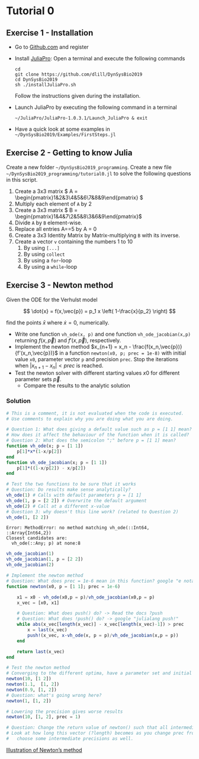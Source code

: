 # Tutorial 0

## Exercise 1 - Installation

* Go to [Github.com](https://www.github.com) and register
* Install [JuliaPro](https://juliacomputing.com/products/juliapro.html): Open a terminal and execute the following commands

    ```
    cd
    git clone https://github.com/dlill/DynSysBio2019
    cd DynSysBio2019
    sh ./installJuliaPro.sh
    ```

    Follow the instructions given during the installation.

* Launch JuliaPro by executing the following command in a terminal

    ```
    ~/JuliaPro/JuliaPro-1.0.3.1/Launch_JuliaPro & exit
    ```

* Have a quick look at some examples in `~/DynSysBio2019/Examples/FirstSteps.jl`

## Exercise 2 - Getting to know Julia

Create a new folder `~/DynSysBio2019_programming`.
Create a new file `~/DynSysBio2019_programming/tutorial0.jl` to solve the following questions in this script.

1. Create a 3x3 matrix  $ A = \begin{pmatrix}1&2&3\\4&5&6\\7&8&9\end{pmatrix} $
1. Multiply each element of `A` by 2
1. Create a 3x3 matrix $ B = \begin{pmatrix}1&4&7\\2&5&8\\3&6&9\end{pmatrix}$
1. Divide `A` by `B` element-wise.
1. Replace all entries A==5 by A = 0
1. Create a 3x3 Identity Matrix by Matrix-multiplying `B` with its inverse.
1. Create a vector `v` containing the numbers 1 to 10
    1. By using `[...]`
    1. By using `collect`
    1. By using a `for`-loop
    1. By using a `while`-loop


## Exercise 3 - Newton method

Given the ODE for the Verhulst model

$$
\dot{x} = f(x,\vec{p}) = p_1 x \left( 1-\frac{x}{p_2} \right)
$$

find the points $\bar{x}$ where $\dot{x}=0$, numerically.

* Write one function `vh_ode(x, p)` and one function `vh_ode_jacobian(x,p)` returning $f(x,\vec{p})$ and $f'(x,\vec{p})$, respectively.
* Implement the newton method $x_{n+1} = x_n - \frac{f(x_n,\vec{p})}{f'(x_n,\vec{p})}$ in a function `newton(x0, p; prec = 1e-8)` with initial value `x0`, parameter vector `p` and precision `prec`.
    Stop the iterations when $|x_{n+1}−x_n| < prec$ is reached.
* Test the newton solver with different starting values $x0$ for different parameter sets $\vec{p}$.
    * Compare the results to the analytic solution

### Solution

````julia
# This is a comment, it is not evaluated when the code is executed.
# Use comments to explain why you are doing what you are doing.

# Question 1: What does giving a default value such as p = [1 1] mean?
# How does it affect the behaviour of the function when it is called?
# Question 2: What does the semicolon ";" before p = [1 1] mean?
function vh_ode(x; p = [1 1])
    p[1]*x*(1-x/p[2])
end
function vh_ode_jacobian(x; p = [1 1])
    p[1]*((1-x/p[2]) - x/p[2])
end

# Test the two functions to be sure that it works
# Question: Do results make sense analytically?
vh_ode(1) # Calls with default parameters p = [1 1]
vh_ode(1, p = [2 2]) # Overwrite the default argument
vh_ode(2) # Call at a different x-value
# Question 3: why doesn't this line work? (related to Question 2)
vh_ode(1, [2 2])
````


````
Error: MethodError: no method matching vh_ode(::Int64, ::Array{Int64,2})
Closest candidates are:
  vh_ode(::Any; p) at none:8
````



````julia
vh_ode_jacobian(1)
vh_ode_jacobian(1, p = [2 2])
vh_ode_jacobian(2)

# Implement the newton method
# Question: What does prec = 1e-6 mean in this function? google "e notation"
function newton(x0, p = [1 1]; prec = 1e-6)

    x1 = x0 - vh_ode(x0,p = p)/vh_ode_jacobian(x0,p = p)
    x_vec = [x0, x1]

    # Question: What does push() do? -> Read the docs ?push
    # Question: What does !push() do? -> google "julialang push!"
    while abs(x_vec[length(x_vec)] - x_vec[length(x_vec)-1]) > prec
        x = last(x_vec)
        push!(x_vec, x-vh_ode(x, p = p)/vh_ode_jacobian(x,p = p))
    end

    return last(x_vec)
end

# Test the newton method
# Converging to the different optima, have a parameter set and initial conditions where it doesn't work
newton(10, [1 2])
newton(1.1,  [1, 2])
newton(0.9, [1, 2])
# Question: what's going wrong here?
newton(1, [1, 2])

# Lowering the precision gives worse results
newton(10, [1, 2], prec = 1)

# Question: Change the return value of newton() such that all intermediate steps x_vec are returned.
# Look at how long this vector (?length) becomes as you change prec from prec = 1e-12 to prec = 1,
#   choose some intermediate precisions as well.
````








[Illustration of Newton’s method](https://en.wikipedia.org/wiki/Newton's_method#/media/File:NewtonIteration_Ani.gif)
